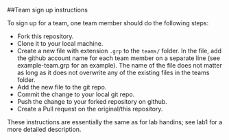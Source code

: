 ##Team sign up instructions

To sign up for a team, one team member should do the following steps:

* Fork this repository.
* Clone it to your local machine.
* Create a new file with extension `.grp` to the `teams/` folder. In the file, add the github account name for each team member on a separate line (see example-team.grp for an example). The name of the file does not matter as long as it does not overwrite any of the existing files in the teams folder.
* Add the new file to the git repo.
* Commit the change to your local git repo.
* Push the change to your forked repository on github.
* Create a Pull request on the original/this repository.

These instructions are essentially the same as for lab handins; see lab1 for a more detailed description.

